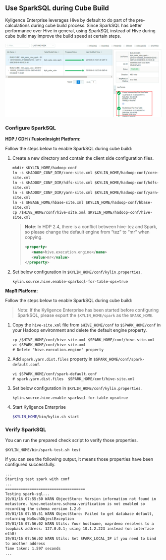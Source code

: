## Use SparkSQL during Cube Build

Kyligence Enterprise leverages Hive by default to do part of the pre-calculations during cube build process. Since SparkSQL has better performance over Hive in general, using SparkSQL instead of Hive during cube build may improve the build speed at certain steps.

![sparksql_build_step](../images/sparksql_flat_table.en.png)

### Configure SparkSQL

**HDP / CDH / FusionInsight Platform:**

Follow the steps below to enable SparkSQL during cube build:

1. Create a new directory and contain the client side configuration files.

   ```shell
   mkdir $KYLIN_HOME/hadoop-conf
   ln -s $HADOOP_CONF_DIR/core-site.xml $KYLIN_HOME/hadoop-conf/core-site.xml
   ln -s $HADOOP_CONF_DIR/hdfs-site.xml $KYLIN_HOME/hadoop-conf/hdfs-site.xml
   ln -s $HADOOP_CONF_DIR/yarn-site.xml $KYLIN_HOME/hadoop-conf/yarn-site.xml
   ln -s $HBASE_HOME/hbase-site.xml $KYLIN_HOME/hadoop-conf/hbase-site.xml
   cp /$HIVE_HOME/conf/hive-site.xml $KYLIN_HOME/hadoop-conf/hive-site.xml
   ```

   > **Note**: In HDP 2.4, there is a conflict between hive-tez and Spark, so please change the default engine from “tez” to “mr” when copying.
   >
   > ```xml
   > <property>
   > 	<name>hive.execution.engine</name>
   > 	<value>mr</value>
   > </property>
   > ```

2. Set below configuration in `$KYLIN_HOME/conf/kylin.properties`.

   ```properties
   kylin.source.hive.enable-sparksql-for-table-ops=true
   ```

**MapR Platform:**

Follow the steps below to enable SparkSQL during cube build:

> Note: If the Kyligence Enterprise has been started before configuring SparkSQL, please export the `$KYLIN_HOME/spark` as the `SPARK_HOME`.

1. Copy the `hive-site.xml` file from `$HIVE_HOME/conf` to `$SPARK_HOME/conf` in your Hadoop environment and delete the default engine property.

   ```shell
   cp /$HIVE_HOME/conf/hive-site.xml $SPARK_HOME/conf/hive-site.xml
   vi $SPARK_HOME/conf/hive-site.xml
   # Delete "hive.execution.engine" property
   ```

2. Add `spark.yarn.dist.files` property in `$SPARK_HOME/conf/spark-default.conf`. 

   ```shell
   vi $SPARK_HOME/conf/spark-default.conf
   # spark.yarn.dist.files  $SPARK_HOME/conf/hive-site.xml
   ```

3. Set below configuration in `$KYLIN_HOME/conf/kylin.properties`.

   ```
   kylin.source.hive.enable-sparksql-for-table-ops=true
   ```

4. Start Kyligence Enterprise

   ```sh
   $KYLIN_HOME/bin/kylin.sh start
   ```

### Verify SparkSQL

You can run the prepared check script to verify those properties.

```shell
$KYLIN_HOME/bin/spark-test.sh test
```

If you can see the following output, it means those properties have been configured successfully.

```shell
...
Starting test spark with conf
...
====================================
Testing spark-sql...
19/01/16 07:55:50 WARN ObjectStore: Version information not found in metastore. hive.metastore.schema.verification is not enabled so recording the schema version 1.2.0
19/01/16 07:55:51 WARN ObjectStore: Failed to get database default, returning NoSuchObjectException
19/01/16 07:56:02 WARN Utils: Your hostname, maprdemo resolves to a loopback address: 127.0.0.1; using 10.1.2.223 instead (on interface eth0)
19/01/16 07:56:02 WARN Utils: Set SPARK_LOCAL_IP if you need to bind to another address
Time taken: 1.597 seconds
...
```